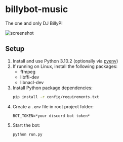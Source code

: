# billybot-music

The one and only DJ BillyP!

![screenshot](https://cdn.discordapp.com/app-icons/1128402983353327696/3ad97728b8bc7f63ddac80273c34c515.png?size=512)

## Setup

1. Install and use Python 3.10.2 (optionally via [pyenv](https://github.com/pyenv/pyenv))
2. If running on Linux, install the following packages:
   - ffmpeg
   - libffi-dev
   - libnacl-dev
3. Install Python package dependencies:
   ```bash
   pip install -r config/requirements.txt
   ```
4. Create a `.env` file in root project folder:
   ```
   BOT_TOKEN=*your discord bot token*
   ```
5. Start the bot:
   ```bash
   python run.py
   ```
